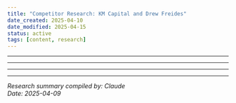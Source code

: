 ```yaml
---
title: "Competitor Research: KM Capital and Drew Freides"
date_created: 2025-04-10
date_modified: 2025-04-15
status: active
tags: [content, research]
---
```


---

---

---

---


*Research summary compiled by: Claude*  
*Date: 2025-04-09*
